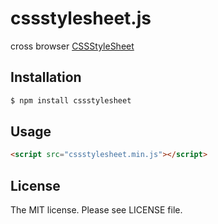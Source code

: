 # cssstylesheet.js

cross browser [CSSStyleSheet](https://developer.mozilla.org/en-US/docs/Web/API/CSSStyleSheet)

## Installation

```sh
$ npm install cssstylesheet
```

## Usage

```html
<script src="cssstylesheet.min.js"></script>
```

## License

The MIT license. Please see LICENSE file.
